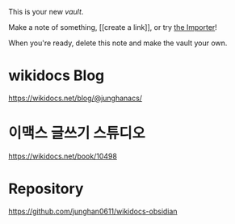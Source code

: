 This is your new *vault*.

Make a note of something, [[create a link]], or try [the Importer](https://help.obsidian.md/Plugins/Importer)!

When you're ready, delete this note and make the vault your own.

# wikidocs Blog

https://wikidocs.net/blog/@junghanacs/

# 이맥스 글쓰기 스튜디오

https://wikidocs.net/book/10498

# Repository

https://github.com/junghan0611/wikidocs-obsidian
